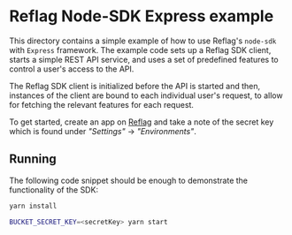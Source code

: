 # Reflag Node-SDK Express example

This directory contains a simple example of how to use Reflag's `node-sdk` with
`Express` framework. The example code sets up a Reflag SDK client, starts a
simple REST API service, and uses a set of predefined features to control
a user's access to the API.

The Reflag SDK client is initialized before the API is started and then, instances
of the client are bound to each individual user's request, to allow for fetching
the relevant features for each request.

To get started, create an app on [Reflag](https://reflag.co) and take a note of the
secret key which is found under _"Settings"_ -> _"Environments"_.

## Running

The following code snippet should be enough to demonstrate the functionality
of the SDK:

```sh
yarn install

BUCKET_SECRET_KEY=<secretKey> yarn start
```
